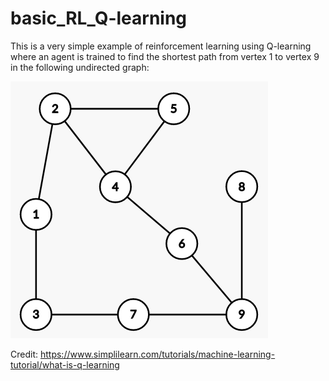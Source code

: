 # basic_RL_Q-learning

This is a very simple example of reinforcement learning using Q-learning where an agent is trained to find the shortest path from vertex 1 to vertex 9 in the following undirected graph: 

![](images/RL_Q-learning_graph.png)

Credit: https://www.simplilearn.com/tutorials/machine-learning-tutorial/what-is-q-learning
